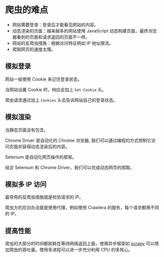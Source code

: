 # 爬虫的难点

- 网站需要登录：登录后才能看见网站的内容。
- 动态渲染的页面：越来越多的网站使用 JavaScript 动态构建页面，最终浏览器看到的页面和请求返回的页面不一样。
- 网站的反爬虫措施：根据访问特征例如 IP 地址限流。
- 爬取网页的速度太慢。

## 模拟登录

网站一般使用 Cookie 来记住登录状态。

当网站设置 Cookie 时，响应会加上 `Set-Cookie` 头。

爬虫请求通过加上 `Cookies` 头去告诉网站自己的登录状态。

## 模拟渲染

当静态页面没有包含。

Chrome Driver 是自动化的 Chrome 浏览器, 我们可以通过编程的方式控制它访问页面并获得动态渲染后的内容。

Selenium 是自动化网页操作的框架。

结合 Selenium 和 Chrome Driver，我们可以完成动态网页的爬取。

## 模拟多 IP 访问

最常用的反爬虫措施就是检验请求的 IP。

爬虫方的应对办法就是使用代理，例如使用 Crawlera 的服务，每个请求都用不同的 IP。

## 提高性能

爬虫的大部分的时间都损耗在等待网络返回上面，使用异步框架如 [scrapy](http://scrapy.readthedocs.io) 可以增加爬虫的吞吐量。使用多进程可以进一步充分利用 CPU 的多核心。
